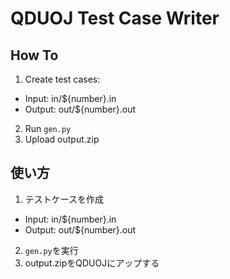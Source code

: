 # QDUOJ Test Case Writer
## How To
1. Create test cases:
  * Input: in/${number}.in
  * Output: out/${number}.out
2. Run `gen.py`
3. Upload output.zip

## 使い方
1. テストケースを作成
  * Input: in/${number}.in
  * Output: out/${number}.out
2. `gen.py`を実行
3. output.zipをQDUOJにアップする